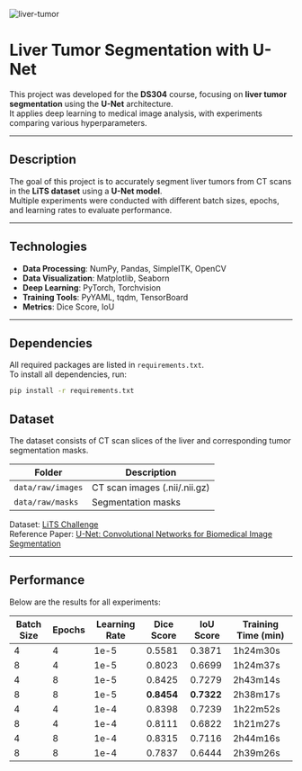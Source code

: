 
![liver-tumor](https://www.aimspress.com/aimspress-data/era/2023/8/PIC/era-31-08-221-g001.jpg)


# **Liver Tumor Segmentation with U-Net**
This project was developed for the **DS304** course, focusing on **liver tumor segmentation** using the **U-Net** architecture.  
It applies deep learning to medical image analysis, with experiments comparing various hyperparameters.


---

## **Description**
The goal of this project is to accurately segment liver tumors from CT scans in the **LiTS dataset** using a **U-Net model**.  
Multiple experiments were conducted with different batch sizes, epochs, and learning rates to evaluate performance.

---

## **Technologies**
- **Data Processing**: NumPy, Pandas, SimpleITK, OpenCV
- **Data Visualization**: Matplotlib, Seaborn
- **Deep Learning**: PyTorch, Torchvision
- **Training Tools**: PyYAML, tqdm, TensorBoard
- **Metrics**: Dice Score, IoU

---

## **Dependencies**
All required packages are listed in `requirements.txt`.  
To install all dependencies, run:
```bash
pip install -r requirements.txt

```

## **Dataset**
The dataset consists of CT scan slices of the liver and corresponding tumor segmentation masks.

| **Folder**        | **Description**                          |
|-------------------|------------------------------------------|
| `data/raw/images` | CT scan images (.nii/.nii.gz)             |
| `data/raw/masks`  | Segmentation masks                        |

Dataset: [LiTS Challenge](https://competitions.codalab.org/competitions/17094)  
Reference Paper: [U-Net: Convolutional Networks for Biomedical Image Segmentation](https://arxiv.org/abs/1505.04597)

---

## **Performance**
Below are the results for all experiments:

| **Batch Size** | **Epochs** | **Learning Rate** | **Dice Score** | **IoU Score** | **Training Time (min)** |
|----------------|------------|-------------------|----------------|---------------|-------------------------|
| 4              | 4          | 1e-5              | 0.5581         | 0.3871        | 1h24m30s                |
| 8              | 4          | 1e-5              | 0.8023         | 0.6699        | 1h24m37s                |
| 4              | 8          | 1e-5              | 0.8425         | 0.7279        | 2h43m14s                |
| 8              | 8          | 1e-5              | **0.8454**     | **0.7322**    | 2h38m17s                |
| 4              | 4          | 1e-4              | 0.8398         | 0.7239        | 1h22m52s                |
| 8              | 4          | 1e-4              | 0.8111         | 0.6822        | 1h21m27s                |
| 4              | 8          | 1e-4              | 0.8315         | 0.7116        | 2h44m16s                |
| 8              | 8          | 1e-4              | 0.7837         | 0.6444        | 2h39m26s                |






